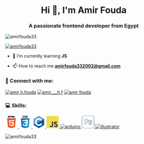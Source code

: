 <h1 align="center">Hi 👋, I'm Amir Fouda</h1>
<h3 align="center">A passionate frontend developer from Egypt</h3>

<p align="left"> <img src="https://komarev.com/ghpvc/?username=amirfouda33&label=Profile%20views&color=0e75b6&style=flat" alt="amirfouda33" /> </p>

<p align="left"> <a href="https://github.com/ryo-ma/github-profile-trophy"><img src="https://github-profile-trophy.vercel.app/?username=amirfouda33" alt="amirfouda33" /></a> </p>

- 🌱 I’m currently learning **JS**

- 📫 How to reach me **amirfouda332002@gmail.com**

<h3 align="left"> <span width="200px" hight="200px">&#128242;</span> Connect with me:</h3>
<p align="left">
<a href="https://fb.com/amir h.fouda" target="blank"><img align="center" src="https://raw.githubusercontent.com/rahuldkjain/github-profile-readme-generator/master/src/images/icons/Social/facebook.svg" alt="amir h.fouda" height="30" width="40" /></a>
<a href="https://instagram.com/amir___h.f" target="blank"><img align="center" src="https://raw.githubusercontent.com/rahuldkjain/github-profile-readme-generator/master/src/images/icons/Social/instagram.svg" alt="amir___h.f" height="30" width="40" /></a>
<a href="https://www.behance.net/amir fouda" target="blank"><img align="center" src="https://raw.githubusercontent.com/rahuldkjain/github-profile-readme-generator/master/src/images/icons/Social/behance.svg" alt="amir fouda" height="30" width="40" /></a>
</p>

<h3 align="left">  <span width="200px" hight="200px">&#128187;</span>  Skills:</h3>
<p align="left">

  <a href="https://www.w3.org/html/" target="_blank" rel="noreferrer"> <img src="https://raw.githubusercontent.com/devicons/devicon/master/icons/html5/html5-original-wordmark.svg" alt="html5" width="40" height="40"/> </a>
   <a href="https://www.w3schools.com/css/" target="_blank" rel="noreferrer"> <img src="https://raw.githubusercontent.com/devicons/devicon/master/icons/css3/css3-original-wordmark.svg" alt="css3" width="40" height="40"/> </a>
   <a href="https://www.cprogramming.com/" target="_blank" rel="noreferrer"> <img src="https://raw.githubusercontent.com/devicons/devicon/master/icons/c/c-original.svg" alt="c" width="40" height="40"/> </a>
    <a href="https://developer.mozilla.org/en-US/docs/Web/JavaScript" target="_blank" rel="noreferrer"> <img src="https://raw.githubusercontent.com/devicons/devicon/master/icons/javascript/javascript-original.svg" alt="javascript" width="40" height="40"/> </a>
  <a href="https://www.arduino.cc/" target="_blank" rel="noreferrer"> <img src="https://cdn.worldvectorlogo.com/logos/arduino-1.svg" alt="arduino" width="40" height="40"/> </a>
   <a href="https://www.photoshop.com/en" target="_blank" rel="noreferrer"> <img src="https://raw.githubusercontent.com/devicons/devicon/master/icons/photoshop/photoshop-line.svg" alt="photoshop" background-color="white" color="white" width="40" height="40"/> </a>
  <a href="https://www.adobe.com/in/products/illustrator.html" target="_blank" rel="noreferrer"> <img src="https://www.vectorlogo.zone/logos/adobe_illustrator/adobe_illustrator-icon.svg" alt="illustrator" width="40" height="40"/> </a> 
  

</p>


<p><img align="center" src="https://github-readme-streak-stats.herokuapp.com/?user=amirfouda33&" alt="amirfouda33" /></p>


